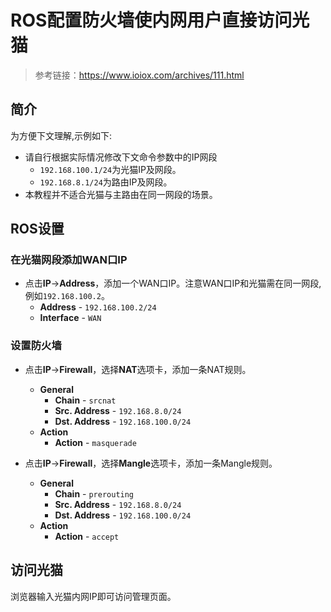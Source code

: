 # ROS配置防火墙使内网用户直接访问光猫

> 参考链接：<https://www.ioiox.com/archives/111.html>

## 简介

为方便下文理解,示例如下:

+ 请自行根据实际情况修改下文命令参数中的IP网段
  + ```192.168.100.1/24```为光猫IP及网段。
  + ```192.168.8.1/24```为路由IP及网段。
+ 本教程并不适合光猫与主路由在同一网段的场景。

## ROS设置

### 在光猫网段添加WAN口IP

+ 点击**IP**->**Address**，添加一个WAN口IP。注意WAN口IP和光猫需在同一网段,例如```192.168.100.2```。
  + **Address** - ```192.168.100.2/24```
  + **Interface** - ```WAN```

### 设置防火墙

+ 点击**IP**->**Firewall**，选择**NAT**选项卡，添加一条NAT规则。
  + **General**
    + **Chain** - ```srcnat```
    + **Src. Address** - ```192.168.8.0/24```
    + **Dst. Address** - ```192.168.100.0/24```
  + **Action**
    + **Action** - ```masquerade```

+ 点击**IP**->**Firewall**，选择**Mangle**选项卡，添加一条Mangle规则。
  + **General**
    + **Chain** - ```prerouting```
    + **Src. Address** - ```192.168.8.0/24```
    + **Dst. Address** - ```192.168.100.0/24```
  + **Action**
    + **Action** - ```accept```

## 访问光猫

浏览器输入光猫内网IP即可访问管理页面。
